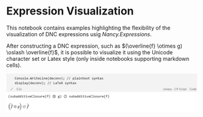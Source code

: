 # Expression Visualization

This notebook contains examples highlighting the flexibility of the visualization of DNC expressions usig *Nancy.Expressions*.

After constructing a DNC expression, such as $(\overline{f} \otimes g) \oslash \overline{f}$, it is possible to visualize it using the Unicode character set or Latex style (only inside notebooks supporting markdown cells).

![alt text](./img/expression-visualization_1.png)